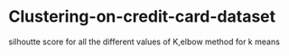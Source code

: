 # Clustering-on-credit-card-dataset
silhoutte score for all the different values of K,elbow method for k means
